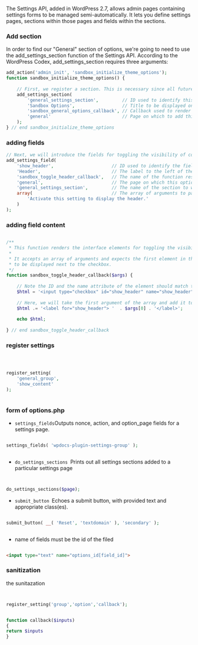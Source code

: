 The Settings API, added in WordPress 2.7, allows admin pages containing settings forms to be managed semi-automatically. It lets you define settings pages, sections within those pages and fields within the sections.

### Add section 
In order to find our "General" section of options, we're going to need to use the add_settings_section function of the Settings API. According to the WordPress Codex, add_settings_section requires three arguments:

````php
add_action('admin_init', 'sandbox_initialize_theme_options');
function sandbox_initialize_theme_options() {
 
    // First, we register a section. This is necessary since all future options must belong to one.
    add_settings_section(
        'general_settings_section',         // ID used to identify this section and with which to register options
        'Sandbox Options',                  // Title to be displayed on the administration page
        'sandbox_general_options_callback', // Callback used to render the description of the section
        'general'                           // Page on which to add this section of options
    );
} // end sandbox_initialize_theme_options

````


### adding fields 
````php
// Next, we will introduce the fields for toggling the visibility of content elements.
add_settings_field( 
    'show_header',                      // ID used to identify the field throughout the theme
    'Header',                           // The label to the left of the option interface element
    'sandbox_toggle_header_callback',   // The name of the function responsible for rendering the option interface
    'general',                          // The page on which this option will be displayed
    'general_settings_section',         // The name of the section to which this field belongs
    array(                              // The array of arguments to pass to the callback. In this case, just a description.
        'Activate this setting to display the header.'
    )
);
````


### adding field content 
````php

/**
 * This function renders the interface elements for toggling the visibility of the header element.
 * 
 * It accepts an array of arguments and expects the first element in the array to be the description
 * to be displayed next to the checkbox.
 */
function sandbox_toggle_header_callback($args) {
     
    // Note the ID and the name attribute of the element should match that of the ID in the call to add_settings_field
    $html = '<input type="checkbox" id="show_header" name="show_header" value="1" ' . checked(1, get_option('show_header'), false) . '/>';
     
    // Here, we will take the first argument of the array and add it to a label next to the checkbox
    $html .= '<label for="show_header"> '  . $args[0] . '</label>';
     
    echo $html;
     
} // end sandbox_toggle_header_callback


````

### register settings 
````php



register_setting(
    'general_group',
    'show_content'
);
 

````

### form of options.php


- `settings_fields`Outputs nonce, action, and option_page fields for a settings page.

````php

settings_fields( 'wpdocs-plugin-settings-group' );



````
- `do_settings_sections `Prints out all settings sections added to a particular settings page
````php


do_settings_sections($page);


````
- `submit_button `Echoes a submit button, with provided text and appropriate class(es).

````php

submit_button( __( 'Reset', 'textdomain' ), 'secondary' );



````
- name of fields must be the id of the filed 
````html

<input type="text" name="options_id[field_id]">

````


### sanitization 

the sunitazation 

````php


register_setting('group','option','callback');


function callback($inputs)
{
return $inputs 
}

````



